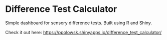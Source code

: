 # Difference Test Calculator
Simple dashboard for sensory difference tests. Built using R and Shiny.

Check it out here: https://ppolowsk.shinyapps.io/difference_test_calculator/
